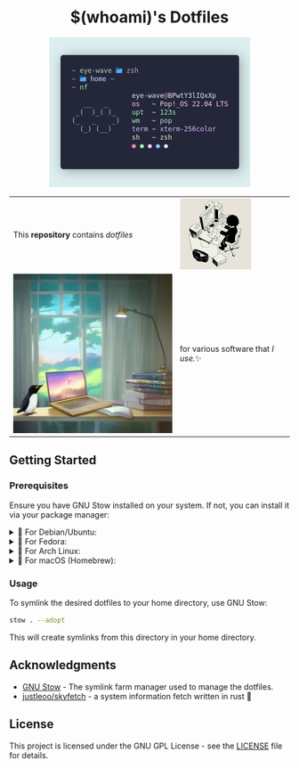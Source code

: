 <div align="center">

# $(whoami)'s Dotfiles

![skyfetch screenshot](./assets/screenshot.webp)

<table style="width: 100%; border: none;" cellspacing="0" cellpadding="0" border="0">
  <tr>
    <td></td>
    <td rowspan="3"><img src="./assets/cat.gif" alt="Funny cat"></td>
  </tr>
  <tr>
    <td>This <b>repository</b> contains <i>dotfiles</i></td>
  </tr>
  <tr>
    <td></td>
  </tr>
  
  <tr>
    <td rowspan="3"><img src="./assets/image.webp" alt="generated with playground.ai"></td>
    <td></td>
  </tr>
  <tr>
    <td>for various software that <i>I use.</i>✨</td>
  </tr>
  <tr>
    <td></td>
  </tr>
</table>

</div>

## Getting Started

### Prerequisites

Ensure you have GNU Stow installed on your system. If not, you can install it via your package manager:

<!-- Debian Ubuntu -->
<details>
  <summary>
    🧡 For Debian/Ubuntu:
  </summary>

```bash
sudo apt-get install stow
```
</details>

<!-- Fedora -->
<details>
  <summary>
    💜 For Fedora:
  </summary>

```bash
sudo dnf install stow
```
</details>

<!-- Arch -->
<details>
  <summary>
    💙 For Arch Linux:
  </summary>

```bash
sudo pacman -S stow
```
</details>

<!-- Mac -->
<details>
  <summary>
    🍍 For macOS (Homebrew):
  </summary>

```bash
sudo pacman -S stow
```
</details>

### Usage

To symlink the desired dotfiles to your home directory, use GNU Stow:

```bash
stow . --adopt
```

This will create symlinks from this directory in your home directory.

## Acknowledgments

- [GNU Stow](https://www.gnu.org/software/stow) - The symlink farm manager used to manage the dotfiles.
- [justleoo/skyfetch](https://github.com/justleoo/skyfetch) - a system information fetch written in rust 🦀

## License

This project is licensed under the GNU GPL License - see the [LICENSE](LICENSE) file for details.